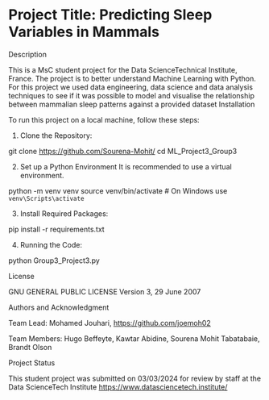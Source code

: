 # Project Title: Predicting Sleep Variables in Mammals

Description

This is a MsC student project for the Data ScienceTechnical Institute, France.
The project is to better understand Machine Learning with Python.
For this project we used data engineering, data science and data analysis techniques to see if it was possible to model and visualise the relationship between mammalian sleep patterns against a provided dataset 
Installation

To run this project on a local machine, follow these steps:

1.  Clone the Repository: 

git clone https://github.com/Sourena-Mohit/
cd ML_Project3_Group3

2. Set up a Python Environment
It is recommended to use a virtual environment.

python -m venv venv
source venv/bin/activate  # On Windows use `venv\Scripts\activate`

3. Install Required Packages:
   
pip install -r requirements.txt

4. Running the Code:

python Group3_Project3.py

License

GNU GENERAL PUBLIC LICENSE Version 3, 29 June 2007

Authors and Acknowledgment

Team Lead: Mohamed Jouhari, https://github.com/joemoh02

Team Members: Hugo Beffeyte, Kawtar Abidine, Sourena Mohit Tabatabaie, Brandt Olson


Project Status

This student project was submitted on 03/03/2024 for review by staff 
at the Data ScienceTech Institute https://www.datasciencetech.institute/

